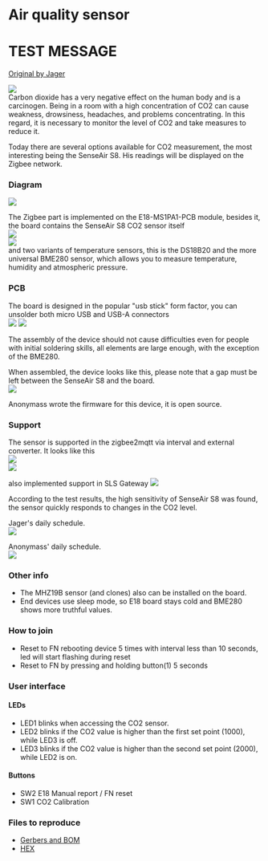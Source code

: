 # Air quality sensor

# TEST MESSAGE

[Original by Jager](https://modkam.ru/?p=1715)  

![](https://i1.wp.com/modkam.ru/wp-content/uploads/2020/09/CO2_SenseAir_S8_9.png)  
Carbon dioxide has a very negative effect on the human body and is a carcinogen. Being in a room with a high concentration of CO2 can cause weakness, drowsiness, headaches, and problems concentrating. In this regard, it is necessary to monitor the level of CO2 and take measures to reduce it.

Today there are several options available for CO2 measurement, the most interesting being the SenseAir S8. His readings will be displayed on the Zigbee network.

### Diagram
![](https://i2.wp.com/modkam.ru/wp-content/uploads/2020/09/Schematic_CO2_SenseAir_S8.png?w=1169&ssl=1)  

The Zigbee part is implemented on the E18-MS1PA1-PCB module, besides it, the board contains the SenseAir S8 CO2 sensor itself  
![](https://i2.wp.com/modkam.ru/wp-content/uploads/2020/09/CO2_SenseAir_S8_2.png?zoom=2&resize=640%2C411)   
![](https://i0.wp.com/modkam.ru/wp-content/uploads/2020/09/CO2_SenseAir_S8_1.png?w=801&ssl=1)   
and two variants of temperature sensors, this is the DS18B20 and the more universal BME280 sensor, which allows you to measure temperature, humidity and atmospheric pressure.

### PCB
The board is designed in the popular "usb stick" form factor, you can unsolder both micro USB and USB-A connectors   
![](https://i0.wp.com/modkam.ru/wp-content/uploads/2020/09/CO2_SenseAir_S8_6.png?zoom=2&resize=571%2C268)
![](https://i0.wp.com/modkam.ru/wp-content/uploads/2020/09/CO2_SenseAir_S8_5.png?zoom=2&resize=594%2C258)


The assembly of the device should not cause difficulties even for people with initial soldering skills, all elements are large enough, with the exception of the BME280.

When assembled, the device looks like this, please note that a gap must be left between the SenseAir S8 and the board.  
![](https://i1.wp.com/modkam.ru/wp-content/uploads/2020/09/2020-09-25_14-17-18.png)

Anonymass wrote the firmware for this device, it is open source.  

### Support
The sensor is supported in the zigbee2mqtt via interval and external converter. It looks like this  
![](https://i1.wp.com/modkam.ru/wp-content/uploads/2020/09/CO2_SenseAir_S8_10.png)  
![](https://i0.wp.com/modkam.ru/wp-content/uploads/2020/09/CO2_SenseAir_S8_11.png)

also implemented support in SLS Gateway
![](https://i0.wp.com/modkam.ru/wp-content/uploads/2020/09/CO2_SenseAir_S8_15.png)  

According to the test results, the high sensitivity of SenseAir S8 was found, the sensor quickly responds to changes in the CO2 level.

Jager's daily schedule.  
![](https://i0.wp.com/modkam.ru/wp-content/uploads/2020/09/CO2_SenseAir_S8_8.png)

Anonymass' daily schedule.  
![](https://i1.wp.com/modkam.ru/wp-content/uploads/2020/09/CO2_SenseAir_S8_12.png)

### Other info
* The MHZ19B sensor (and clones) also can be installed on the board.
* End devices use sleep mode, so E18 board stays cold and BME280 shows more truthful values.

### How to join
 * Reset to FN rebooting device 5 times with interval less than 10 seconds, led will start flashing during reset  
 * Reset to FN by pressing and holding button(1) 5 seconds


### User interface
#### LEDs
* LED1 blinks when accessing the CO2 sensor.
* LED2 blinks if the CO2 value is higher than the first set point (1000), while LED3 is off.
* LED3 blinks if the CO2 value is higher than the second set point (2000), while LED2 is on.

#### Buttons
* SW2 E18 Manual report / FN reset
* SW1 CO2 Calibration



### Files to reproduce
* [Gerbers and BOM](https://github.com/diyruz/AirSense/tree/master/hardware)
* [HEX](https://github.com/diyruz/AirSense/releases)

